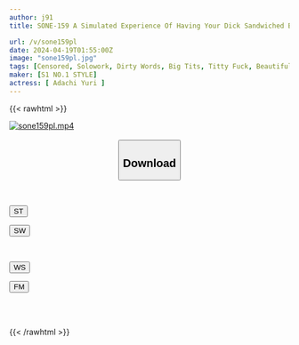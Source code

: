 ```yaml
---
author: j91
title: SONE-159 A Simulated Experience Of Having Your Dick Sandwiched Between These Beautiful Big Tits! [Breast Grinding Sound X Bruises And Dirty Talk X ASMR X 4K Equipment Shooting] Yuuri Adachi's Titty Fuck Penis Support

url: /v/sone159pl
date: 2024-04-19T01:55:00Z
image: "sone159pl.jpg"
tags: [Censored, Solowork, Dirty Words, Big Tits, Titty Fuck, Beautiful Girl, Subjectivity	]
maker: [S1 NO.1 STYLE]
actress: [ Adachi Yuri ]
---
```



{{< rawhtml >}}

<div class="video" data-videoid="jW1Kq38vOYsmzR">
    <a href="javascript:;">
        <img src="/v/sone159pl/sone159pl.jpg" width="WIDTH" height="HEIGHT" alt="sone159pl.mp4" loading="lazy">
    </a>
</div>

<script type="text/javascript" src="https://j91.asia/asset/on-demand-st.js"></script>

<br>
  <link rel="stylesheet" href="https://j91.asia/asset/bs5.css">
  
  <center>
  <button class="btn btn-primary" type="button" data-bs-toggle="collapse" data-bs-target=".multi-collapse" aria-expanded="false" aria-controls="multiCollapseExample1 multiCollapseExample2"><h2>Download</h2></button></center>
</p>
<div class="row">
  <div class="col">
    <div class="collapse multi-collapse" id="multiCollapseExample1">
      <div class="card card-body">
	      	      <br>
<div class="buttons">  
<p><a href="https://streamtape.to/v/jW1Kq38vOYsmzR" target="_blank"><button class="btn-hover color-3"><i class="fa fa-download"></i> ST</button></a></p>
<p><a href="https://asnwish.com/wtx574a8u8oq" target="_blank"><button class="btn-hover color-2"><i class="fa fa-download"></i> SW</button></a></p></div>
    </div>
  </div>
</div>
  <div class="col">
    <div class="collapse multi-collapse" id="multiCollapseExample2">
      <div class="card card-body">
	      <br>
<div class="buttons">
<p><a href="https://wolfstream.tv/6whddh1f1f7f"><button class="btn-hover color-9"><i class="fa fa-download"></i> WS</button></a></p>
<p><a href="https://filemoon.sx/d/90chqh9gbphk"><button class="btn-hover color-8"><i class="fa fa-download"></i> FM</button></a></p></div>
<br><br>
      </div>
    </div>
  </div>
</div>

{{< /rawhtml >}}